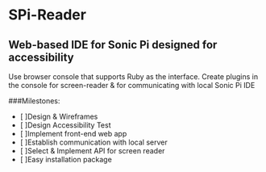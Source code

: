 # SPi-Reader
## Web-based IDE for Sonic Pi designed for accessibility

Use browser console that supports Ruby as the interface. Create plugins in the console for screen-reader & for communicating with local Sonic Pi IDE

###Milestones:
- [ ]Design & Wireframes
- [ ]Design Accessibility Test 
- [ ]Implement front-end web app
- [ ]Establish communication with local server
- [ ]Select & Implement API for screen reader
- [ ]Easy installation package
